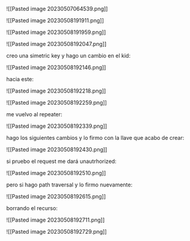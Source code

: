 ![[Pasted image 20230507064539.png]]



![[Pasted image 20230508191911.png]]


![[Pasted image 20230508191959.png]]

![[Pasted image 20230508192047.png]]

creo una simetric key y hago un cambio en el kid:

![[Pasted image 20230508192146.png]]

hacia este:

![[Pasted image 20230508192218.png]]

![[Pasted image 20230508192259.png]]

me vuelvo al repeater:

![[Pasted image 20230508192339.png]]

hago los siguientes cambios y lo firmo con la llave que acabo de crear:

![[Pasted image 20230508192430.png]]

si pruebo el request me dará unautrhorized:

![[Pasted image 20230508192510.png]]

pero si hago path traversal y lo firmo nuevamente:

![[Pasted image 20230508192615.png]]

borrando el recurso:

![[Pasted image 20230508192711.png]]

![[Pasted image 20230508192729.png]]

